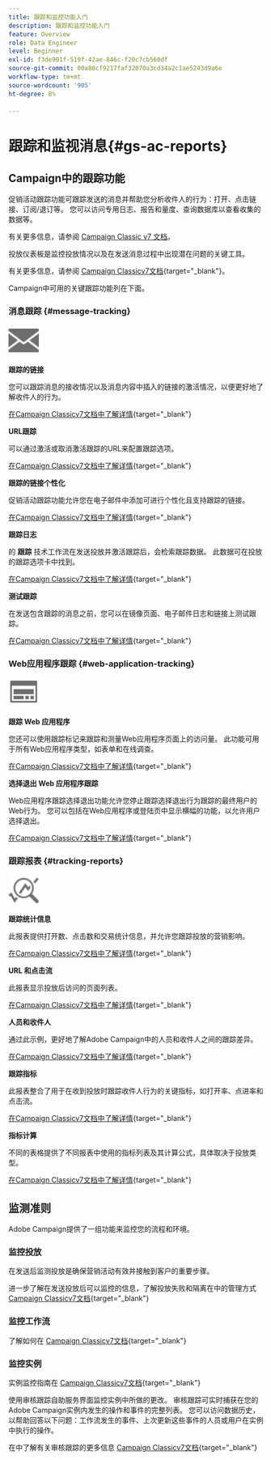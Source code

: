 ```yaml
---
title: 跟踪和监控功能入门
description: 跟踪和监控功能入门
feature: Overview
role: Data Engineer
level: Beginner
exl-id: f3de901f-519f-42ae-846c-f20c7cb560df
source-git-commit: 00a88cf9217faf32070a3cd34a2c1ae5243d9a6e
workflow-type: tm+mt
source-wordcount: '905'
ht-degree: 8%

---
```


# 跟踪和监视消息{#gs-ac-reports}

## Campaign中的跟踪功能

促销活动跟踪功能可跟踪发送的消息并帮助您分析收件人的行为：打开、点击链接、订阅/退订等。 您可以访问专用日志、报告和量度、查询数据库以查看收集的数据等。

有关更多信息，请参阅 [Campaign Classic v7 文档](https://experienceleague.adobe.com/docs/campaign-classic/using/getting-started/profile-management/editing-a-profile.html?lang=en#tracking-tab)。

投放仪表板是监控投放情况以及在发送消息过程中出现潜在问题的关键工具。

有关更多信息，请参阅 [Campaign Classicv7文档](https://experienceleague.adobe.com/docs/campaign-classic/using/sending-messages/monitoring-deliveries/delivery-dashboard.html?lang=en#sending-messages){target=&quot;_blank&quot;}。

Campaign中可用的关键跟踪功能列在下面。

### 消息跟踪 {#message-tracking}

<img src="assets/do-not-localize/icon-message-tracking.svg" width="60px">

**跟踪的链接**

您可以跟踪消息的接收情况以及消息内容中插入的链接的激活情况，以便更好地了解收件人的行为。

[在Campaign Classicv7文档中了解详情](https://experienceleague.adobe.com/docs/campaign-classic/using/sending-messages/tracking-messages/how-to-configure-tracked-links.html?lang=en#sending-messages){target=&quot;_blank&quot;}

**URL跟踪**

可以通过激活或取消激活跟踪的URL来配置跟踪选项。

[在Campaign Classicv7文档中了解详情](https://experienceleague.adobe.com/docs/campaign-classic/using/sending-messages/tracking-messages/personalizing-url-tracking.html?lang=en#sending-messages){target=&quot;_blank&quot;}


**跟踪的链接个性化**

促销活动跟踪功能允许您在电子邮件中添加可进行个性化且支持跟踪的链接。

[在Campaign Classicv7文档中了解详情](https://experienceleague.adobe.com/docs/campaign-classic/using/sending-messages/tracking-messages/tracking-personalized-links/tracking-personalized-links.html?lang=en#sending-messages){target=&quot;_blank&quot;}

**跟踪日志**

的 **跟踪** 技术工作流在发送投放并激活跟踪后，会检索跟踪数据。 此数据可在投放的跟踪选项卡中找到。

[在Campaign Classicv7文档中了解详情](https://experienceleague.adobe.com/docs/campaign-classic/using/sending-messages/tracking-messages/accessing-the-tracking-logs.html?lang=en#sending-messages){target=&quot;_blank&quot;}

**测试跟踪**

在发送包含跟踪的消息之前，您可以在镜像页面、电子邮件日志和链接上测试跟踪。

[在Campaign Classicv7文档中了解详情](https://experienceleague.adobe.com/docs/campaign-classic/using/sending-messages/tracking-messages/testing-tracking.html?lang=en#sending-messages){target=&quot;_blank&quot;}

### Web应用程序跟踪 {#web-application-tracking}

<img src="assets/do-not-localize/icon-web-app.svg" width="60px">

**跟踪 Web 应用程序**

您还可以使用跟踪标记来跟踪和测量Web应用程序页面上的访问量。 此功能可用于所有Web应用程序类型，如表单和在线调查。

[在Campaign Classicv7文档中了解详情](https://experienceleague.adobe.com/docs/campaign-classic/using/designing-content/web-applications/tracking-a-web-application.html?lang=en#designing-content){target=&quot;_blank&quot;}

**选择退出 Web 应用程序跟踪**

Web应用程序跟踪选择退出功能允许您停止跟踪选择退出行为跟踪的最终用户的Web行为。 您可以包括在Web应用程序或登陆页中显示横幅的功能，以允许用户选择退出。

[在Campaign Classicv7文档中了解详情](https://experienceleague.adobe.com/docs/campaign-classic/using/designing-content/web-applications/web-application-tracking-opt-out.html?lang=en#designing-content){target=&quot;_blank&quot;}

### 跟踪报表 {#tracking-reports}

<img src="assets/do-not-localize/icon_monitor.svg" width="60px">

**跟踪统计信息**

此报表提供打开数、点击数和交易统计信息，并允许您跟踪投放的营销影响。

[在Campaign Classicv7文档中了解详情](https://experienceleague.adobe.com/docs/campaign-classic/using/sending-messages/tracking-messages/about-message-tracking.html?lang=en#tracking-reports){target=&quot;_blank&quot;}

**URL 和点击流**

此报表显示投放后访问的页面列表。

[在Campaign Classicv7文档中了解详情](https://experienceleague.adobe.com/docs/campaign-classic/using/reporting/reports-on-deliveries/delivery-reports.html?lang=en#urls-and-click-streams){target=&quot;_blank&quot;}

**人员和收件人**

通过此示例，更好地了解Adobe Campaign中的人员和收件人之间的跟踪差异。

[在Campaign Classicv7文档中了解详情](https://experienceleague.adobe.com/docs/campaign-classic/using/reporting/reports-on-deliveries/person-people-recipients.html?lang=en#reporting){target=&quot;_blank&quot;}

**跟踪指标**

此报表整合了用于在收到投放时跟踪收件人行为的关键指标，如打开率、点进率和点击流。

[在Campaign Classicv7文档中了解详情](https://experienceleague.adobe.com/docs/campaign-classic/using/reporting/reports-on-deliveries/delivery-reports.html?lang=en#reporting){target=&quot;_blank&quot;}

**指标计算**

不同的表格提供了不同报表中使用的指标列表及其计算公式，具体取决于投放类型。

[在Campaign Classicv7文档中了解详情](https://experienceleague.adobe.com/docs/campaign-classic/using/reporting/reports-on-deliveries/indicator-calculation.html?lang=en#reporting){target=&quot;_blank&quot;}

## 监测准则

Adobe Campaign提供了一组功能来监控您的流程和环境。

### 监控投放

在发送后监测投放是确保营销活动有效并接触到客户的重要步骤。

进一步了解在发送投放后可以监控的信息，了解投放失败和隔离在中的管理方式 [Campaign Classicv7文档](https://experienceleague.adobe.com/docs/campaign-classic/using/sending-messages/monitoring-deliveries/about-delivery-monitoring.html?lang=en#sending-messages){target=&quot;_blank&quot;}

### 监控工作流

了解如何在  [Campaign Classicv7文档](https://experienceleague.adobe.com/docs/campaign-classic/using/automating-with-workflows/monitoring-workflows/monitoring-workflow-execution.html?lang=en#automating-with-workflows){target=&quot;_blank&quot;}

### 监控实例

实例监控指南在 [Campaign Classicv7文档](https://experienceleague.adobe.com/docs/campaign-classic/using/monitoring-campaign-classic/introduction/monitoring-guidelines.html?lang=en#monitoring-campaign-classic){target=&quot;_blank&quot;}

使用审核跟踪自助服务界面监控实例中所做的更改。 审核跟踪可实时捕获在您的Adobe Campaign实例内发生的操作和事件的完整列表。 您可以访问数据历史，以帮助回答以下问题：工作流发生的事件、上次更新这些事件的人员或用户在实例中执行的操作。

在中了解有关审核跟踪的更多信息  [Campaign Classicv7文档](https://experienceleague.adobe.com/docs/campaign-classic/using/monitoring-campaign-classic/production-procedures/audit-trail.html?lang=en#accessing-audit-trail){target=&quot;_blank&quot;}
